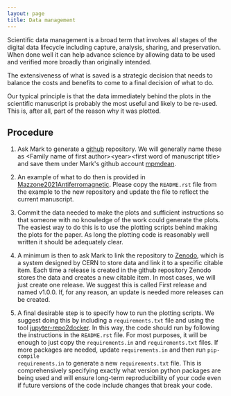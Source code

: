 ```yaml
---
layout: page
title: Data management
---
```


Scientific data management is a broad term that involves all stages of the digital data lifecycle including capture, analysis, sharing, and preservation. When done well it can help advance science by allowing data to be used and verified more broadly than originally intended.

The extensiveness of what is saved is a strategic decision that needs to balance the costs and benefits to come to a final decision of what to do.

Our typical principle is that the data immediately behind the plots in the scientific manuscript is probably the most useful and likely to be re-used. This is, after all, part of the reason why it was plotted.

## Procedure

1. Ask Mark to generate a [github](https://github.com/) repository. We will generally name these as \<Family name of first author\>\<year\>\<first word of manuscript title\> and save them under Mark's github account [mpmdean](https://github.com/mpmdean).

1. An example of what to do then is provided in [Mazzone2021Antiferromagnetic](https://github.com/mpmdean/Mazzone2021Antiferromagnetic). Please copy the <code>README.rst</code> file from the example to the new repository and update the file to reflect the current manuscript.

1. Commit the data needed to make the plots and sufficient instructions so that
someone with no knowledge of the work could generate the plots.
The easiest way to do this is to use the plotting scripts behind making the plots for the paper. As long the plotting code is reasonably well written it should be adequately clear.

1. A minimum is then to ask Mark to link the repository to [Zenodo](https://zenodo.org/), which is a system designed by CERN to store data and link it to a specific citable item. Each time a release is created in the github repository Zenodo stores the data and creates a new citable item. In most cases, we will just create one release. We suggest this is called First release and named v1.0.0. If, for any reason, an update is needed more releases can be created.

1. A final desirable step is to specify how to run the plotting scripts. We suggest doing this by including a <code>requirements.txt</code> file and using the tool
 [jupyter-repo2docker](https://repo2docker.readthedocs.io/en/latest/). In this way, the code should run by following the instructions in the <code>README.rst</code> file. For most purposes, it will be enough to just copy the <code>requirements.in</code> and <code>requirements.txt</code> files. If more packages are needed, update <code>requirements.in</code> and then run <code>pip-compile requirements.in</code> to generate a new <code>requirements.txt</code> file. This is comprehensively specifying exactly what version python packages are being used and will ensure long-term reproducibility of your code even if future versions of the code include changes that break your code. 
